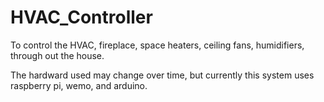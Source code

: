 # HVAC_Controller

To control the HVAC, fireplace, space heaters, ceiling fans, humidifiers, through out the house.

The hardward used may change over time, but currently this system uses raspberry pi, wemo, and arduino.
